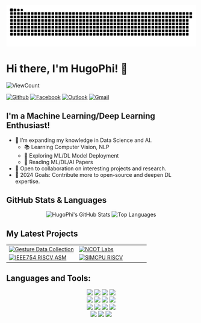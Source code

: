 
![Snake animation](https://github.com/HugoPhi/HugoPhi/blob/output/github-contribution-grid-snake.svg)

# Hi there, I'm HugoPhi! 👋

![ViewCount](https://views.whatilearened.today/views/github/HugoPhi/HugoPhi.svg?cache=remove)

<!-- Social Media Badges -->
[![Github](https://img.shields.io/badge/-Github-333?style=flat&logo=Github&logoColor=white)](https://github.com/HugoPhi)
[![Facebook](https://img.shields.io/badge/-Facebook-1877F2?style=flat&logo=Facebook&logoColor=white)](https://www.facebook.com/your-profile)
[![Outlook](https://img.shields.io/badge/-Outlook-0078D4?style=flat&logo=Microsoft-Outlook&logoColor=white)](mailto:your-email@outlook.com)
[![Gmail](https://img.shields.io/badge/-Gmail-c14438?style=flat&logo=Gmail&logoColor=white)](mailto:your-email@gmail.com)

## I'm a Machine Learning/Deep Learning Enthusiast!
- 🌱 I’m expanding my knowledge in Data Science and AI.
  - 📚 Learning Computer Vision, NLP
  - 🚀 Exploring ML/DL Model Deployment
  - 📖 Reading ML/DL/AI Papers
- 💬 Open to collaboration on interesting projects and research.
- 🎯 2024 Goals: Contribute more to open-source and deepen DL expertise.

## GitHub Stats & Languages
<p align="center">
  <img width="55%" src="https://github-readme-stats.vercel.app/api?username=HugoPhi&show_icons=true&hide_border=true" alt="HugoPhi's GitHub Stats" />
  <img width="40%" src="https://github-readme-stats.vercel.app/api/top-langs/?username=HugoPhi&hide=jupyter%20notebook&show_icons=true&layout=compact&hide_border=true" alt="Top Languages" />
</p>

## My Latest Projects
<table>
  <tr style="background-color: transparent;">
    <td width="50%">
      <a href="https://github.com/HugoPhi/gestureDataCollection">
        <img src="https://github-readme-stats.vercel.app/api/pin/?username=HugoPhi&repo=gestureDataCollection" alt="Gesture Data Collection" style="width: 100%;" />
      </a>
    </td>
    <td width="50%">
      <a href="https://github.com/HugoPhi/NCOTLabs">
        <img src="https://github-readme-stats.vercel.app/api/pin/?username=HugoPhi&repo=NCOTLabs" alt="NCOT Labs" style="width: 100%;" />
      </a>
    </td>
  </tr>
  <tr style="background-color: transparent;">
    <td width="50%">
      <a href="https://github.com/HugoPhi/IEEE754_RISCV_ASM">
        <img src="https://github-readme-stats.vercel.app/api/pin/?username=HugoPhi&repo=IEEE754_RISCV_ASM" alt="IEEE754 RISCV ASM" style="width: 100%;" />
      </a>
    </td>
    <td width="50%">
      <a href="https://github.com/HugoPhi/SIMCPU-RISCV">
        <img src="https://github-readme-stats.vercel.app/api/pin/?username=HugoPhi&repo=SIMCPU-RISCV" alt="SIMCPU RISCV" style="width: 100%;" />
      </a>
    </td>
  </tr>
</table>


## Languages and Tools:
<p align="center">
  <code><img width="10%" src="https://www.vectorlogo.zone/logos/python/python-ar21.svg"></code>
  <code><img width="10%" src="https://www.vectorlogo.zone/logos/numpy/numpy-ar21.svg"></code>
  <code><img width="10%" src="https://www.vectorlogo.zone/logos/pytorch/pytorch-ar21.svg"></code>
  <code><img width="10%" src="https://www.vectorlogo.zone/logos/tensorflow/tensorflow-ar21.svg"></code>
  <br />
  <code><img width="10%" src="https://www.vectorlogo.zone/logos/jupyter/jupyter-ar21.svg"></code>
  <code><img width="10%" src="https://www.vectorlogo.zone/logos/mysql/mysql-ar21.svg"></code>
  <code><img width="10%" src="https://www.vectorlogo.zone/logos/android/android-ar21.svg"></code>
  <code><img width="10%" src="https://www.vectorlogo.zone/logos/gradle/gradle-ar21.svg"></code>
  <br />
  <code><img width="10%" src="https://upload.wikimedia.org/wikipedia/commons/9/92/LaTeX_logo.svg"></code>
  <code><img width="10%" src="https://www.vectorlogo.zone/logos/java/java-ar21.svg"></code>
  <code><img width="10%" src="https://www.vectorlogo.zone/logos/rust-lang/rust-lang-ar21.svg"></code>
  <code><img width="10%" src="https://www.vectorlogo.zone/logos/ubuntu/ubuntu-ar21.svg"></code>
  <br />
  <code><img width="10%" src="https://www.vectorlogo.zone/logos/vim/vim-ar21.svg"></code>
  <code><img width="10%" src="https://upload.wikimedia.org/wikipedia/commons/3/30/Verilog_logo.svg"></code>
  <code><img width="10%" src="https://www.vectorlogo.zone/logos/gnu/gnu-ar21.svg"></code>
</p>



